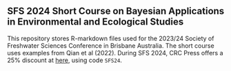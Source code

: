 ## SFS 2024 Short Course on Bayesian Applications in Environmental and Ecological Studies

This repository stores R-markdown files used for the 2023/24 Society of Freshwater Sciences Conference in Brisbane Australia.  The short course uses examples from Qian et al (2022). During SFS 2024, CRC Press offers a 25% discount at [here](https://nam04.safelinks.protection.outlook.com/?url=https%3A%2F%2Fwww.routledge.com%2FBayesian-Applications-in-Environmental-and-Ecological-Studies-with-R-and-Stan%2FQian-DuFour-Alameddine%2Fp%2Fbook%2F9781138497399&data=05%7C02%7Csong.qian%40utoledo.edu%7C933ff16c41b44124f07108dc4764ae41%7C1d6b1707baa94a3da8f8deabfb3d467b%7C0%7C0%7C638463744982875698%7CUnknown%7CTWFpbGZsb3d8eyJWIjoiMC4wLjAwMDAiLCJQIjoiV2luMzIiLCJBTiI6Ik1haWwiLCJXVCI6Mn0%3D%7C0%7C%7C%7C&sdata=qC1jwU%2FQfvBGHeGSpkI5ydP7oBcXIgx6k5yp5ZLnR0M%3D&reserved=0), using code `SFS24`.


